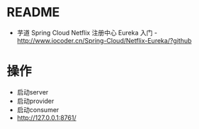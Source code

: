 # README

- 芋道 Spring Cloud Netflix 注册中心 Eureka 入门
    -<http://www.iocoder.cn/Spring-Cloud/Netflix-Eureka/?github>

# 操作

- 启动server
- 启动provider
- 启动consumer
- http://127.0.0.1:8761/
